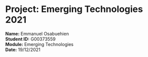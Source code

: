 # Project: Emerging Technologies 2021
**Name:** Emmanuel Osabuehien\
**Student ID:** G00373559\
**Module:** Emerging Technologies\
**Date:** 19/12/2021